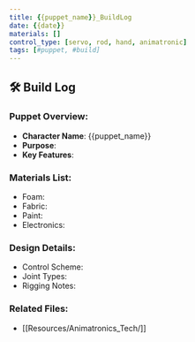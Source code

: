 ```yaml
---
title: {{puppet_name}}_BuildLog
date: {{date}}
materials: []
control_type: [servo, rod, hand, animatronic]
tags: [#puppet, #build]
---
```


## 🛠️ Build Log
### Puppet Overview:
- **Character Name**: {{puppet_name}}
- **Purpose**: 
- **Key Features**: 

### Materials List:
- Foam:
- Fabric:
- Paint:
- Electronics:

### Design Details:
- Control Scheme: 
- Joint Types: 
- Rigging Notes:

### Related Files:
- [[Resources/Animatronics_Tech/]]

